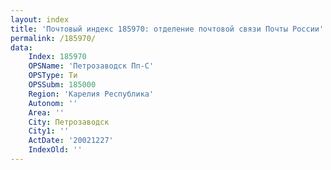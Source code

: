 ```yaml
---
layout: index
title: 'Почтовый индекс 185970: отделение почтовой связи Почты России'
permalink: /185970/
data:
    Index: 185970
    OPSName: 'Петрозаводск Пп-С'
    OPSType: Ти
    OPSSubm: 185000
    Region: 'Карелия Республика'
    Autonom: ''
    Area: ''
    City: Петрозаводск
    City1: ''
    ActDate: '20021227'
    IndexOld: ''
---
```

